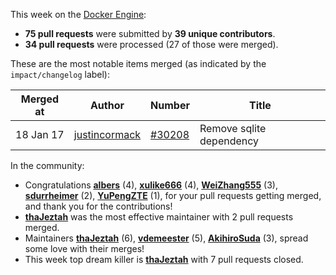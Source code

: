This week on the [Docker Engine](https://github.com/docker/docker):

  - **75 pull requests** were submitted by **39 unique contributors**.
  - **34 pull requests** were processed (27 of those were merged).

These are the most notable items merged (as indicated by the `impact/changelog` label):

  Merged at | Author                                  | Number                                                 | Title
  ----------|-----------------------------------------|--------------------------------------------------------|--------------------------------------------------------------
  18 Jan 17 | [justincormack](https://github.com/justincormack) | [#30208](https://github.com/docker/docker/issues/30208) | Remove sqlite dependency

In the community:

  - Congratulations **[albers](https://github.com/albers)** (4), **[xulike666](https://github.com/xulike666)** (4), **[WeiZhang555](https://github.com/WeiZhang555)** (3), **[sdurrheimer](https://github.com/sdurrheimer)** (2), **[YuPengZTE](https://github.com/YuPengZTE)** (1), for your pull requests getting merged, and thank you for the contributions!
  - **[thaJeztah](https://github.com/thaJeztah)** was the most effective maintainer with 2 pull requests merged.
  - Maintainers **[thaJeztah](https://github.com/thaJeztah)** (6), **[vdemeester](https://github.com/vdemeester)** (5), **[AkihiroSuda](https://github.com/AkihiroSuda)** (3), spread some love with their merges!
  - This week top dream killer is **[thaJeztah](https://github.com/thaJeztah)** with 7 pull requests closed.
